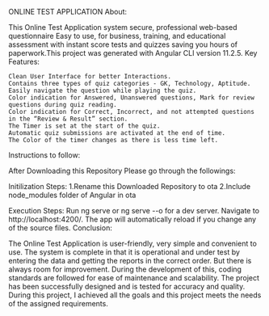 ONLINE TEST APPLICATION
About:

This Online Test Application system secure, professional web-based questionnaire Easy to use, for business, training, and educational assessment with instant score tests and quizzes saving you hours of paperwork.This project was generated with Angular CLI version 11.2.5.
Key Features:

    Clean User Interface for better Interactions.
    Contains three types of quiz categories - GK, Technology, Aptitude.
    Easily navigate the question while playing the quiz.
    Color indication for Answered, Unanswered questions, Mark for review questions during quiz reading.
    Color indication for Correct, Incorrect, and not attempted questions in the “Review & Result” section.
    The Timer is set at the start of the quiz.
    Automatic quiz submissions are activated at the end of time.
    The Color of the timer changes as there is less time left.

Instructions to follow:

After Downloading this Repository Please go through the followings:

Initilization Steps:
1.Rename this Downloaded Repository to ota
2.Include node_modules folder of Angular in ota

Execution Steps:
Run ng serve or ng serve --o for a dev server. Navigate to http://localhost:4200/. The app will automatically reload if you change any of the source files.
Conclusion:

The Online Test Application is user-friendly, very simple and convenient to use. The system is complete in that it is operational and under test by entering the data and getting the reports in the correct order. But there is always room for improvement. During the development of this, coding standards are followed for ease of maintenance and scalability. The project has been successfully designed and is tested for accuracy and quality. During this project, I achieved all the goals and this project meets the needs of the assigned requirements.
